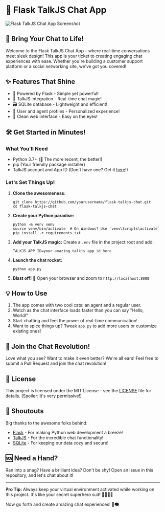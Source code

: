# 🚀 Flask TalkJS Chat App

![Flask TalkJS Chat App Screenshot](https://github.com/user-attachments/assets/435f7275-ef94-4cf9-b490-5cf41e503992)

## 🌟 Bring Your Chat to Life!

Welcome to the Flask TalkJS Chat App – where real-time conversations meet sleek design! This app is your ticket to creating engaging chat experiences with ease. Whether you're building a customer support platform or a social networking site, we've got you covered!

## ✨ Features That Shine

- 🐍 Powered by Flask - Simple yet powerful!
- 💬 TalkJS integration - Real-time chat magic!
- 🗃️ SQLite database - Lightweight and efficient!
- 👥 User and agent profiles - Personalized experience!
- 🎨 Clean web interface - Easy on the eyes!

## 🛠️ Get Started in Minutes!

### What You'll Need

- Python 3.7+ (🐍 The more recent, the better!)
- pip (Your friendly package installer)
- TalkJS account and App ID (Don't have one? Get it [here](https://talkjs.com/)!)

### Let's Set Things Up!

1. **Clone the awesomeness:**
   ```
   git clone https://github.com/yourusername/flask-talkjs-chat.git
   cd flask-talkjs-chat
   ```

2. **Create your Python paradise:**
   ```
   python -m venv venv
   source venv/bin/activate  # On Windows? Use `venv\Scripts\activate`
   pip install -r requirements.txt
   ```

3. **Add your TalkJS magic:**
   Create a `.env` file in the project root and add:
   ```
   TALKJS_APP_ID=your_amazing_talkjs_app_id_here
   ```

4. **Launch the chat rocket:**
   ```
   python app.py
   ```

5. **Blast off!** 🚀
   Open your browser and zoom to `http://localhost:8080`

## 💡 How to Use

1. The app comes with two cool cats: an agent and a regular user.
2. Watch as the chat interface loads faster than you can say "Hello, World!"
3. Start chatting and feel the power of real-time communication!
4. Want to spice things up? Tweak `app.py` to add more users or customize existing ones!

## 🤝 Join the Chat Revolution!

Love what you see? Want to make it even better? We're all ears! Feel free to submit a Pull Request and join the chat revolution!

## 📜 License

This project is licensed under the MIT License - see the [LICENSE](LICENSE) file for details. (Spoiler: It's very permissive!)

## 👏 Shoutouts

Big thanks to the awesome folks behind:
- [Flask](https://flask.palletsprojects.com/) - For making Python web development a breeze!
- [TalkJS](https://talkjs.com/) - For the incredible chat functionality!
- [SQLite](https://www.sqlite.org/) - For keeping our data cozy and secure!

## 🆘 Need a Hand?

Ran into a snag? Have a brilliant idea? Don't be shy! Open an issue in this repository, and let's chat about it!

---

**Pro Tip:** Always keep your virtual environment activated while working on this project. It's like your secret superhero suit! 🦸‍♂️🦸‍♀️

Now go forth and create amazing chat experiences! 🎉🗨️
